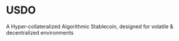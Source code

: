 # USDO
A Hyper-collateralized Algorithmic Stablecoin, designed for volatile &amp; decentralized environments
